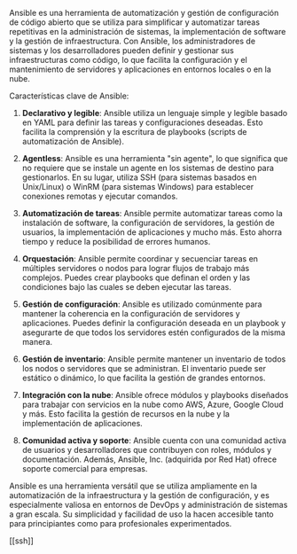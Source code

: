 
Ansible es una herramienta de automatización y gestión de configuración de código abierto que se utiliza para simplificar y automatizar tareas repetitivas en la administración de sistemas, la implementación de software y la gestión de infraestructura. Con Ansible, los administradores de sistemas y los desarrolladores pueden definir y gestionar sus infraestructuras como código, lo que facilita la configuración y el mantenimiento de servidores y aplicaciones en entornos locales o en la nube.

Características clave de Ansible:

1. **Declarativo y legible**: Ansible utiliza un lenguaje simple y legible basado en YAML para definir las tareas y configuraciones deseadas. Esto facilita la comprensión y la escritura de playbooks (scripts de automatización de Ansible).

2. **Agentless**: Ansible es una herramienta "sin agente", lo que significa que no requiere que se instale un agente en los sistemas de destino para gestionarlos. En su lugar, utiliza SSH (para sistemas basados en Unix/Linux) o WinRM (para sistemas Windows) para establecer conexiones remotas y ejecutar comandos.

3. **Automatización de tareas**: Ansible permite automatizar tareas como la instalación de software, la configuración de servidores, la gestión de usuarios, la implementación de aplicaciones y mucho más. Esto ahorra tiempo y reduce la posibilidad de errores humanos.

4. **Orquestación**: Ansible permite coordinar y secuenciar tareas en múltiples servidores o nodos para lograr flujos de trabajo más complejos. Puedes crear playbooks que definan el orden y las condiciones bajo las cuales se deben ejecutar las tareas.

5. **Gestión de configuración**: Ansible es utilizado comúnmente para mantener la coherencia en la configuración de servidores y aplicaciones. Puedes definir la configuración deseada en un playbook y asegurarte de que todos los servidores estén configurados de la misma manera.

6. **Gestión de inventario**: Ansible permite mantener un inventario de todos los nodos o servidores que se administran. El inventario puede ser estático o dinámico, lo que facilita la gestión de grandes entornos.

7. **Integración con la nube**: Ansible ofrece módulos y playbooks diseñados para trabajar con servicios en la nube como AWS, Azure, Google Cloud y más. Esto facilita la gestión de recursos en la nube y la implementación de aplicaciones.

8. **Comunidad activa y soporte**: Ansible cuenta con una comunidad activa de usuarios y desarrolladores que contribuyen con roles, módulos y documentación. Además, Ansible, Inc. (adquirida por Red Hat) ofrece soporte comercial para empresas.

Ansible es una herramienta versátil que se utiliza ampliamente en la automatización de la infraestructura y la gestión de configuración, y es especialmente valiosa en entornos de DevOps y administración de sistemas a gran escala. Su simplicidad y facilidad de uso la hacen accesible tanto para principiantes como para profesionales experimentados.

[[ssh]]